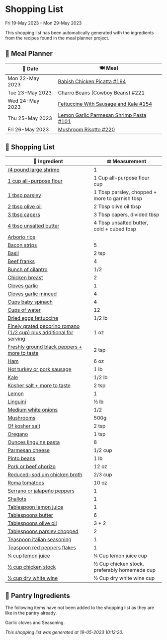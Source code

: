 # Shopping List

Fri 19-May 2023 - Mon 29-May 2023

This shopping list has been automatically generated with the ingredients from the recipes found in the meal planner project.

## 📅 Meal Planner

|📅 Date| 🍽️ Meal|
|----|----|
|Mon 22-May 2023|[Babish Chicken Picatta #194](https://github.com/bryanbr23/Recipes/issues/194)|
|Tue 23-May 2023|[Charro Beans (Cowboy Beans) #221](https://github.com/bryanbr23/Recipes/issues/221)|
|Wed 24-May 2023|[Fettuccine With Sausage and Kale #154](https://github.com/bryanbr23/Recipes/issues/154)|
|Thu 25-May 2023|[Lemon Garlic Parmesan Shrimp Pasta #101](https://github.com/bryanbr23/Recipes/issues/101)|
|Fri 26-May 2023|[Mushroom Risotto #220](https://github.com/bryanbr23/Recipes/issues/220)|

## 🛒 Shopping List

| 🍌 Ingredient| ⚖️ Measurement|
|----------|-----------|
|[/4 pound large shrimp](https://www.sainsburys.co.uk/gol-ui/SearchResults//4%20pound%20large%20shrimp)|1|
|[1 cup all-purpose flour](https://www.sainsburys.co.uk/gol-ui/SearchResults/1%20cup%20all-purpose%20flour)|1 Cup all-purpose flour cup|
|[1 tbsp parsley](https://www.sainsburys.co.uk/gol-ui/SearchResults/1%20tbsp%20parsley)|1 Tbsp parsley, chopped + more to garnish tbsp|
|[2 tbsp olive oil](https://www.sainsburys.co.uk/gol-ui/SearchResults/2%20tbsp%20olive%20oil)|2 Tbsp olive oil tbsp|
|[3 tbsp capers](https://www.sainsburys.co.uk/gol-ui/SearchResults/3%20tbsp%20capers)|3 Tbsp capers, divided tbsp|
|[4 tbsp unsalted butter](https://www.sainsburys.co.uk/gol-ui/SearchResults/4%20tbsp%20unsalted%20butter)|4 Tbsp unsalted butter, cold + cubed tbsp|
|[Arborio rice](https://www.sainsburys.co.uk/gol-ui/SearchResults/Arborio%20rice)||
|[Bacon strips](https://www.sainsburys.co.uk/gol-ui/SearchResults/Bacon%20strips)|5|
|[Basil](https://www.sainsburys.co.uk/gol-ui/SearchResults/Basil)|2 tsp|
|[Beef franks](https://www.sainsburys.co.uk/gol-ui/SearchResults/Beef%20franks)|4|
|[Bunch of cilantro](https://www.sainsburys.co.uk/gol-ui/SearchResults/Bunch%20of%20cilantro)|1/2|
|[Chicken breast](https://www.sainsburys.co.uk/gol-ui/SearchResults/Chicken%20breast)|2|
|[Cloves garlic](https://www.sainsburys.co.uk/gol-ui/SearchResults/Cloves%20garlic)|1|
|[Cloves garlic minced](https://www.sainsburys.co.uk/gol-ui/SearchResults/Cloves%20garlic%20minced)|4|
|[Cups baby spinach](https://www.sainsburys.co.uk/gol-ui/SearchResults/Cups%20baby%20spinach)|4|
|[Cups of water](https://www.sainsburys.co.uk/gol-ui/SearchResults/Cups%20of%20water)|12|
|[Dried eggs fettuccine](https://www.sainsburys.co.uk/gol-ui/SearchResults/Dried%20eggs%20fettuccine)|1/2 lb|
|[Finely grated pecorino romano (1/2 cup) plus additional for serving](https://www.sainsburys.co.uk/gol-ui/SearchResults/Finely%20grated%20pecorino%20romano%20(1/2%20cup)%20plus%20additional%20for%20serving)|1 oz|
|[Freshly ground black peppers + more to taste](https://www.sainsburys.co.uk/gol-ui/SearchResults/Freshly%20ground%20black%20peppers%20+%20more%20to%20taste)|2 tsp|
|[Ham](https://www.sainsburys.co.uk/gol-ui/SearchResults/Ham)|6 oz|
|[Hot turkey or pork sausage](https://www.sainsburys.co.uk/gol-ui/SearchResults/Hot%20turkey%20or%20pork%20sausage)|1 lb|
|[Kale](https://www.sainsburys.co.uk/gol-ui/SearchResults/Kale)|1/2 lb|
|[Kosher salt + more to taste](https://www.sainsburys.co.uk/gol-ui/SearchResults/Kosher%20salt%20+%20more%20to%20taste)|2 tsp|
|[Lemon](https://www.sainsburys.co.uk/gol-ui/SearchResults/Lemon)|1|
|[Linguini](https://www.sainsburys.co.uk/gol-ui/SearchResults/Linguini)|½ lb|
|[Medium white onions](https://www.sainsburys.co.uk/gol-ui/SearchResults/Medium%20white%20onions)|1/2|
|[Mushrooms](https://www.sainsburys.co.uk/gol-ui/SearchResults/Mushrooms)|500g|
|[Of kosher salt](https://www.sainsburys.co.uk/gol-ui/SearchResults/Of%20kosher%20salt)|2 tsp|
|[Oregano](https://www.sainsburys.co.uk/gol-ui/SearchResults/Oregano)|1 tsp|
|[Ounces linguine pasta](https://www.sainsburys.co.uk/gol-ui/SearchResults/Ounces%20linguine%20pasta)|8|
|[Parmesan cheese](https://www.sainsburys.co.uk/gol-ui/SearchResults/Parmesan%20cheese)|1/2 cup|
|[Pinto beans](https://www.sainsburys.co.uk/gol-ui/SearchResults/Pinto%20beans)|1 lb|
|[Pork or beef chorizo](https://www.sainsburys.co.uk/gol-ui/SearchResults/Pork%20or%20beef%20chorizo)|12 oz|
|[Reduced-sodium chicken broth](https://www.sainsburys.co.uk/gol-ui/SearchResults/Reduced-sodium%20chicken%20broth)|2/3 cup|
|[Roma tomatoes](https://www.sainsburys.co.uk/gol-ui/SearchResults/Roma%20tomatoes)|10 oz|
|[Serrano or jalapeño peppers](https://www.sainsburys.co.uk/gol-ui/SearchResults/Serrano%20or%20jalapeño%20peppers)|1|
|[Shallots](https://www.sainsburys.co.uk/gol-ui/SearchResults/Shallots)|1|
|[Tablespoon lemon juice](https://www.sainsburys.co.uk/gol-ui/SearchResults/Tablespoon%20lemon%20juice)|1|
|[Tablespoons butter](https://www.sainsburys.co.uk/gol-ui/SearchResults/Tablespoons%20butter)|6|
|[Tablespoons olive oil](https://www.sainsburys.co.uk/gol-ui/SearchResults/Tablespoons%20olive%20oil)|3 + 2|
|[Tablespoons parsley chopped](https://www.sainsburys.co.uk/gol-ui/SearchResults/Tablespoons%20parsley%20chopped)|2|
|[Teaspoon italian seasoning](https://www.sainsburys.co.uk/gol-ui/SearchResults/Teaspoon%20italian%20seasoning)|1|
|[Teaspoon red peppers flakes](https://www.sainsburys.co.uk/gol-ui/SearchResults/Teaspoon%20red%20peppers%20flakes)|1|
|[¼ cup lemon juice](https://www.sainsburys.co.uk/gol-ui/SearchResults/¼%20cup%20lemon%20juice)|¼ Cup lemon juice cup|
|[½ cup chicken stock](https://www.sainsburys.co.uk/gol-ui/SearchResults/½%20cup%20chicken%20stock)|½ Cup chicken stock, preferably homemade cup|
|[½ cup dry white wine](https://www.sainsburys.co.uk/gol-ui/SearchResults/½%20cup%20dry%20white%20wine)|½ Cup dry white wine cup|

## 🏪 Pantry Ingredients

The following items have not been added to the shopping list as they are like in the pantry already.

Garlic cloves and Seasoning.


_This shopping list was generated at 19-05-2023 10:12:20._